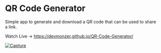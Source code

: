 # QR Code Generator

Simple app to generate and download a QR code that can be used to share a link.

Watch Live -> https://devmonzer.github.io/QR-Code-Generator/

<a href="https://ibb.co/P9RZqPP"><img src="https://i.ibb.co/s6hv8NN/Capture.jpg" alt="Capture" border="0"></a><br />
 
